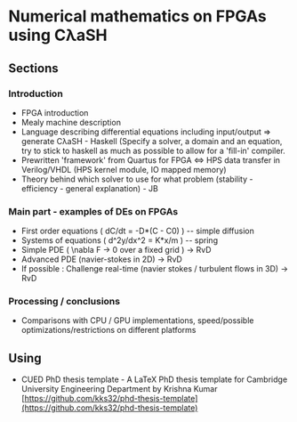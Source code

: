 # Numerical mathematics on FPGAs using CλaSH

## Sections

### Introduction
* FPGA introduction
* Mealy machine description
* Language describing differential equations including input/output => generate CλaSH - Haskell (Specify a solver, a domain and an equation, try to stick to haskell as much as possible to allow for a 'fill-in' compiler.
* Prewritten 'framework' from Quartus for FPGA <=> HPS data transfer in Verilog/VHDL (HPS kernel module, IO mapped memory)
* Theory behind which solver to use for what problem (stability - efficiency - general explanation) - JB

### Main part - examples of DEs on FPGAs
* First order equations ( dC/dt = -D*(C - C0) ) -- simple diffusion
* Systems of equations ( d^2y/dx^2 = K*x/m ) -- spring
* Simple PDE ( \nabla F -> 0 over a fixed grid ) -> RvD
* Advanced PDE (navier-stokes in 2D) -> RvD
* If possible : Challenge real-time (navier stokes / turbulent flows in 3D) -> RvD
 
### Processing / conclusions
* Comparisons with CPU / GPU implementations, speed/possible optimizations/restrictions on different platforms

## Using
*   CUED PhD thesis template - A LaTeX PhD thesis template for Cambridge University Engineering Department by Krishna Kumar [https://github.com/kks32/phd-thesis-template](https://github.com/kks32/phd-thesis-template)
